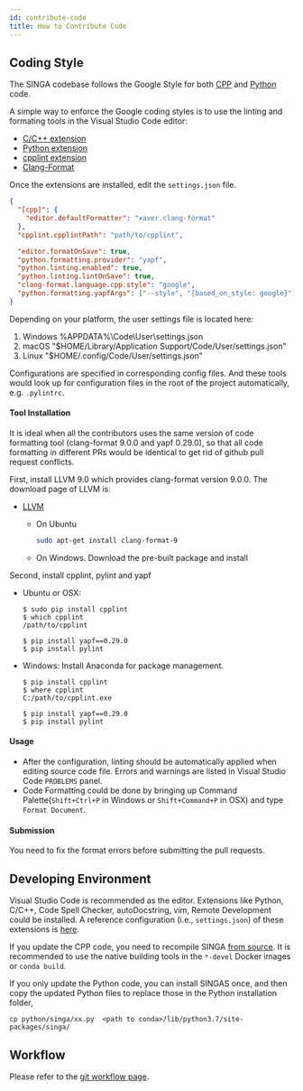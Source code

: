 ```yaml
---
id: contribute-code
title: How to Contribute Code
---
```


<!-- Licensed to the Apache Software Foundation (ASF) under one or more contributor license agreements.  See the NOTICE file distributed with this work for additional information regarding copyright ownership.  The ASF licenses this file to you under the Apache License, Version 2.0 (the "License"); you may not use this file except in compliance with the License.  You may obtain a copy of the License at http://www.apache.org/licenses/LICENSE-2.0 Unless required by applicable law or agreed to in writing, software distributed under the License is distributed on an "AS IS" BASIS, WITHOUT WARRANTIES OR CONDITIONS OF ANY KIND, either express or implied.  See the License for the specific language governing permissions and limitations under the License. -->

## Coding Style

The SINGA codebase follows the Google Style for both
[CPP](http://google-styleguide.googlecode.com/svn/trunk/cppguide.xml) and
[Python](http://google.github.io/styleguide/pyguide.html) code.

A simple way to enforce the Google coding styles is to use the linting and
formating tools in the Visual Studio Code editor:

- [C/C++ extension](https://marketplace.visualstudio.com/items?itemName=ms-vscode.cpptools)
- [Python extension](https://marketplace.visualstudio.com/items?itemName=ms-python.python)
- [cpplint extension](https://marketplace.visualstudio.com/items?itemName=mine.cpplint)
- [Clang-Format](https://marketplace.visualstudio.com/items?itemName=xaver.clang-format)

Once the extensions are installed, edit the `settings.json` file.

```json
{
  "[cpp]": {
    "editor.defaultFormatter": "xaver.clang-format"
  },
  "cpplint.cpplintPath": "path/to/cpplint",

  "editor.formatOnSave": true,
  "python.formatting.provider": "yapf",
  "python.linting.enabled": true,
  "python.linting.lintOnSave": true,
  "clang-format.language.cpp.style": "google",
  "python.formatting.yapfArgs": ["--style", "{based_on_style: google}"]
}
```

Depending on your platform, the user settings file is located here:

1. Windows %APPDATA%\Code\User\settings.json
2. macOS "\$HOME/Library/Application Support/Code/User/settings.json"
3. Linux "\$HOME/.config/Code/User/settings.json"

Configurations are specified in corresponding config files. And these tools
would look up for configuration files in the root of the project automatically,
e.g. `.pylintrc`.

#### Tool Installation

It is ideal when all the contributors uses the same version of code formatting
tool (clang-format 9.0.0 and yapf 0.29.0), so that all code formatting in
different PRs would be identical to get rid of github pull request conflicts.

First, install LLVM 9.0 which provides clang-format version 9.0.0. The download
page of LLVM is:

- [LLVM](http://releases.llvm.org/download.html#9.0.0)

  - On Ubuntu

    ```sh
    sudo apt-get install clang-format-9
    ```

  - On Windows. Download the pre-built package and install

Second, install cpplint, pylint and yapf

- Ubuntu or OSX:

  ```
  $ sudo pip install cpplint
  $ which cpplint
  /path/to/cpplint

  $ pip install yapf==0.29.0
  $ pip install pylint
  ```

- Windows: Install Anaconda for package management.

  ```
  $ pip install cpplint
  $ where cpplint
  C:/path/to/cpplint.exe

  $ pip install yapf==0.29.0
  $ pip install pylint
  ```

#### Usage

- After the configuration, linting should be automatically applied when editing
  source code file. Errors and warnings are listed in Visual Studio Code
  `PROBLEMS` panel.
- Code Formatting could be done by bringing up Command Palette(`Shift+Ctrl+P` in
  Windows or `Shift+Command+P` in OSX) and type `Format Document`.

#### Submission

You need to fix the format errors before submitting the pull requests.

## Developing Environment

Visual Studio Code is recommended as the editor. Extensions like Python, C/C++,
Code Spell Checker, autoDocstring, vim, Remote Development could be installed. A
reference configuration (i.e., `settings.json`) of these extensions is
[here](https://gist.github.com/nudles/3d23cfb6ffb30ca7636c45fe60278c55).

If you update the CPP code, you need to recompile SINGA
[from source](./build.md). It is recommended to use the native building tools in
the `*-devel` Docker images or `conda build`.

If you only update the Python code, you can install SINGAS once, and then copy
the updated Python files to replace those in the Python installation folder,

```shell
cp python/singa/xx.py  <path to conda>/lib/python3.7/site-packages/singa/
```

## Workflow

Please refer to the [git workflow page](./git-workflow).
